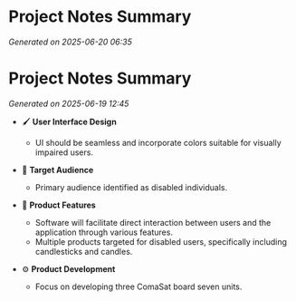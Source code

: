 # Project Notes Summary

*Generated on 2025-06-20 06:35*

# Project Notes Summary

*Generated on 2025-06-19 12:45*

- 🖌️ **User Interface Design**
  - UI should be seamless and incorporate colors suitable for visually impaired users.

- 👥 **Target Audience**
  - Primary audience identified as disabled individuals.

- 🌟 **Product Features**
  - Software will facilitate direct interaction between users and the application through various features.
  - Multiple products targeted for disabled users, specifically including candlesticks and candles.

- ⚙️ **Product Development**
  - Focus on developing three ComaSat board seven units.